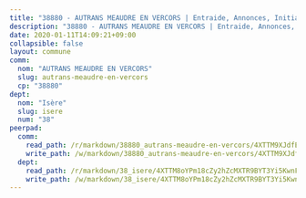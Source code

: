 ```yaml
---
title: "38880 - AUTRANS MEAUDRE EN VERCORS | Entraide, Annonces, Initiatives"
description: "38880 - AUTRANS MEAUDRE EN VERCORS | Entraide, Annonces, Initiatives"
date: 2020-01-11T14:09:21+09:00
collapsible: false
layout: commune
comm:
  nom: "AUTRANS MEAUDRE EN VERCORS"
  slug: autrans-meaudre-en-vercors
  cp: "38880"
dept:
  nom: "Isère"
  slug: isere
  num: "38"
peerpad:
  comm:
    read_path: /r/markdown/38880_autrans-meaudre-en-vercors/4XTTM9XJdfEKYafm6JDGMFyrivk9vriMpoWUsMz83YeYVZBip
    write_path: /w/markdown/38880_autrans-meaudre-en-vercors/4XTTM9XJdfEKYafm6JDGMFyrivk9vriMpoWUsMz83YeYVZBip-K3TgU3NxvZUpFBWA3hp9K6SUVRCSYPB4XT8RN7fHzBai6HRnGSBTPkNS7et9gXLo2SNxcx9h4LCm3dFiJFLKmMv3tKTL7PtDmTZB3vbRt5TetupiXTbBhxizYkgooxYWqnj9eJoi
  dept:
    read_path: /r/markdown/38_isere/4XTTM8oYPm18cZy2hZcMXTR9BYT3Yi5KwnFvpXu1TXaRq7Q3V
    write_path: /w/markdown/38_isere/4XTTM8oYPm18cZy2hZcMXTR9BYT3Yi5KwnFvpXu1TXaRq7Q3V-K3TgUoSzs2JpJwfbzBvgU8N95mHo7JXz7NbEctNRM3EDb2iYHA4maKm3pRQwmboULLPnLFTEhRgTawPTWpmxTxKbTwDgAEzA9tUHjpudQTWdKWfdVSegAo77eCwhXTaVG7AyUZEs
---
```


